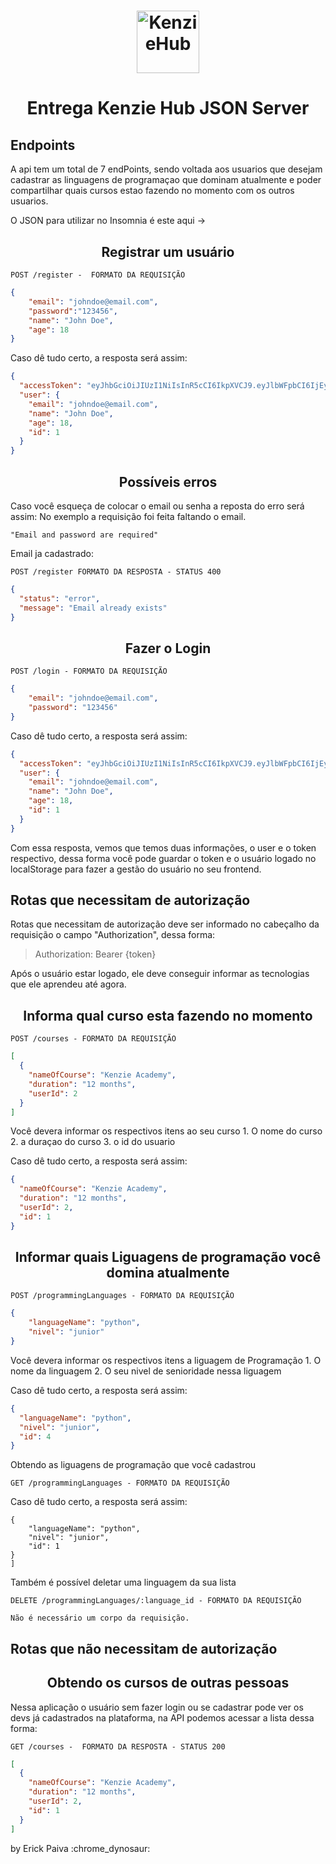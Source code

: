 <h1 align="center">
  <img alt="KenzieHub" title="KenzieHub" src="https://kenzie.com.br/images/logoblue.svg" width="100px" />
</h1>

<h1 align="center">
  Entrega Kenzie Hub JSON Server
</h1>

## **Endpoints**
A api tem um total de 7 endPoints, sendo voltada aos usuarios que desejam cadastrar as linguagens de programaçao que dominam atualmente e poder compartilhar quais cursos estao fazendo no momento com os outros usuarios.

O JSON para utilizar no Insomnia é este aqui -> 

<h2 align ='center'> Registrar um usuário </h2>

`POST /register -  FORMATO DA REQUISIÇÃO`

```json
{
	"email": "johndoe@email.com",
	"password":"123456",
	"name": "John Doe",
	"age": 18
}

```
Caso dê tudo certo, a resposta será assim:

```json
{
  "accessToken": "eyJhbGciOiJIUzI1NiIsInR5cCI6IkpXVCJ9.eyJlbWFpbCI6IjEyM3NrYXRlc2s4QG1haWwuY29tIiwiaWF0IjoxNjQyMDk0NjQ4LCJleHAiOjE2NDIwOTgyNDgsInN1YiI6IjIifQ.ruCsRqvBHQpxdOYBTA592GI99LykAKXX_895sZq9Boc",
  "user": {
    "email": "johndoe@email.com",
    "name": "John Doe",
    "age": 18,
    "id": 1
  }
}

```
<h2 align ='center'> Possíveis erros </h2>

Caso você esqueça de colocar o email ou senha a reposta do erro será assim:
No exemplo a requisição foi feita faltando o email.


`"Email and password are required"`

Email ja cadastrado:

`POST /register FORMATO DA RESPOSTA - STATUS 400`

```json
{
  "status": "error",
  "message": "Email already exists"
}
```

<h2 align ='center'> Fazer o Login </h2>


`POST /login - FORMATO DA REQUISIÇÃO`

```json
{
    "email": "johndoe@email.com",
    "password": "123456"
}
```

Caso dê tudo certo, a resposta será assim:

```json
{
  "accessToken": "eyJhbGciOiJIUzI1NiIsInR5cCI6IkpXVCJ9.eyJlbWFpbCI6IjEyM3NrYXRlc2s4QG1haWwuY29tIiwiaWF0IjoxNjQyMDk3NTA5LCJleHAiOjE2NDIxMDExMDksInN1YiI6IjIifQ.O7t0sbgb8PvDjtDTrYIqHE-qE-jjvYsKsQ7gbcTNGwU",
  "user": {
    "email": "johndoe@email.com",
    "name": "John Doe",
    "age": 18,
    "id": 1
  }
}
```

Com essa resposta, vemos que temos duas informações, o user e o token respectivo, dessa forma você pode guardar o token e o usuário logado no localStorage para fazer a gestão do usuário no seu frontend.

## Rotas que necessitam de autorização

Rotas que necessitam de autorização deve ser informado no cabeçalho da requisição o campo "Authorization", dessa forma:

> Authorization: Bearer {token}

Após o usuário estar logado, ele deve conseguir informar as tecnologias que ele aprendeu até agora.

<h2 align ='center'> Informa qual curso esta fazendo no momento </h2>

`POST /courses - FORMATO DA REQUISIÇÃO`
```json
[
  {
    "nameOfCourse": "Kenzie Academy",
    "duration": "12 months",
    "userId": 2
  }
]
```
Você devera informar os respectivos itens ao seu curso
    1. O nome do curso
    2. a duraçao do curso
    3. o id do usuario

Caso dê tudo certo, a resposta será assim:

```json
{
  "nameOfCourse": "Kenzie Academy",
  "duration": "12 months",
  "userId": 2,
  "id": 1
}
```
<h2 align ='center'> Informar quais Liguagens de programação você domina atualmente </h2>

`POST /programmingLanguages - FORMATO DA REQUISIÇÃO`
```json
{
	"languageName": "python",
	"nivel": "junior"
}
```

Você devera informar os respectivos itens a liguagem de Programação
    1. O nome da linguagem
    2. O seu nivel de senioridade nessa liguagem

Caso dê tudo certo, a resposta será assim:

```json
{
  "languageName": "python",
  "nivel": "junior",
  "id": 4
}
```

Obtendo as liguagens de programação que você cadastrou

`GET /programmingLanguages - FORMATO DA REQUISIÇÃO`

Caso dê tudo certo, a resposta será assim:

```json[
{
    "languageName": "python",
    "nivel": "junior",
    "id": 1
}
]
```

Também é possível deletar uma linguagem da sua lista

`DELETE /programmingLanguages/:language_id - FORMATO DA REQUISIÇÃO`

```
Não é necessário um corpo da requisição.
```

## Rotas que não necessitam de autorização

<h2 align ='center'> Obtendo os cursos de outras pessoas </h2>

Nessa aplicação o usuário sem fazer login ou se cadastrar pode ver os devs já cadastrados na plataforma, na API podemos acessar a lista dessa forma:

`GET /courses -  FORMATO DA RESPOSTA - STATUS 200`

```json
[
  {
    "nameOfCourse": "Kenzie Academy",
    "duration": "12 months",
    "userId": 2,
    "id": 1
  }
]
```

by Erick Paiva :chrome_dynosaur: